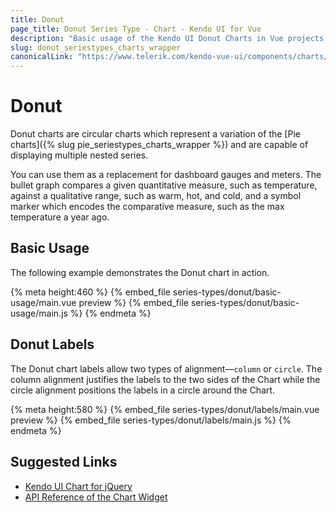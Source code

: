 ```yaml
---
title: Donut
page_title: Donut Series Type - Chart - Kendo UI for Vue
description: "Basic usage of the Kendo UI Donut Charts in Vue projects."
slug: donut_seriestypes_charts_wrapper
canonicalLink: "https://www.telerik.com/kendo-vue-ui/components/charts/donut/"
---
```


<div><WrapperBanner link="/kendo-vue-ui/components/charts/donut"></WrapperBanner></div>

# Donut

Donut charts are circular charts which represent a variation of the [Pie charts]({% slug pie_seriestypes_charts_wrapper %}) and are capable of displaying multiple nested series.

You can use them as a replacement for dashboard gauges and meters. The bullet graph compares a given quantitative measure, such as temperature, against a qualitative range, such as warm, hot, and cold, and a symbol marker which encodes the comparative measure, such as the max temperature a year ago.

## Basic Usage

The following example demonstrates the Donut chart in action.

{% meta height:460 %}
{% embed_file series-types/donut/basic-usage/main.vue preview %}
{% embed_file series-types/donut/basic-usage/main.js %}
{% endmeta %}

## Donut Labels

The Donut chart labels allow two types of alignment&mdash;`column` or `circle`. The column alignment justifies the labels to the two sides of the Chart while the circle alignment positions the labels in a circle around the Chart.

{% meta height:580 %}
{% embed_file series-types/donut/labels/main.vue preview %}
{% embed_file series-types/donut/labels/main.js %}
{% endmeta %}

## Suggested Links

* [Kendo UI Chart for jQuery](https://docs.telerik.com/kendo-ui/controls/charts/overview)
* [API Reference of the Chart Widget](https://docs.telerik.com/kendo-ui/api/javascript/dataviz/ui/chart)
